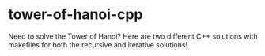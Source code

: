 # tower-of-hanoi-cpp
Need to solve the Tower of Hanoi? Here are two different C++ solutions with makefiles for both the recursive and iterative solutions!
